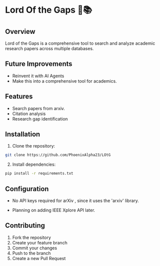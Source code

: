 # Lord Of the Gaps 🔬📚

## Overview
Lord of the Gaps is a comprehensive tool to search and analyze academic research papers across multiple databases.

## Future Improvements 
- Reinvent it with AI Agents
- Make this into a comprehensive tool for academics.
## Features
- Search papers from arxiv.
- Citation analysis
- Research gap identification

## Installation

1. Clone the repository:
```bash
git clone https://github.com/PhoenixAlpha23/LOtG
```

2. Install dependencies:
```bash
pip install -r requirements.txt
```

## Configuration
- No API keys required for arXiv , since it uses the 'arxiv' library.

- Planning on adding IEEE Xplore API later.

## Contributing
1. Fork the repository
2. Create your feature branch
3. Commit your changes
4. Push to the branch
5. Create a new Pull Request
